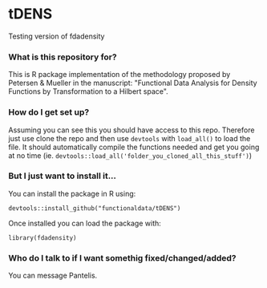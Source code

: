 # tDENS
Testing version of fdadensity

### What is this repository for? ###

This is R package implementation of the methodology proposed by Petersen & Mueller in the manuscript: "Functional Data Analysis for Density Functions by Transformation to a Hilbert space". 

### How do I get set up? ###

Assuming you can see this you should have access to this repo. Therefore just use clone the repo and then use `devtools` with `load_all()` to load the file. It should automatically compile the functions needed and get you going at no time (ie. `devtools::load_all('folder_you_cloned_all_this_stuff')`)

### But I just want to install it...
You can install the package in R using:
```
devtools::install_github("functionaldata/tDENS") 
```

Once installed you can load the package with:
```
library(fdadensity)
```


### Who do I talk to if I want somethig fixed/changed/added? ###

You can message Pantelis.
